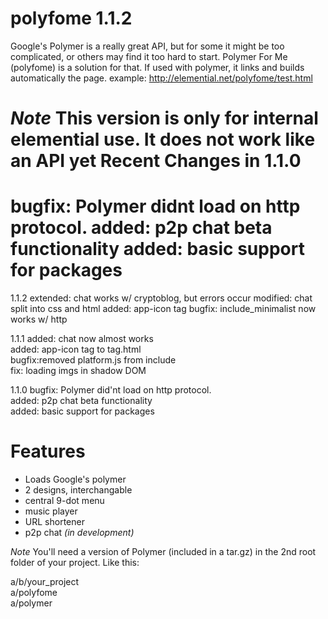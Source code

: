 polyfome 1.1.2
========
Google's Polymer is a really great API, but for some it might be too complicated, or others may find it too hard to start.
Polymer For Me (polyfome) is a solution for that. If used with polymer, it links and builds automatically the page.
example: http://elemential.net/polyfome/test.html

*Note* This version is only for internal elemential use. It does not work like an API yet
Recent Changes in 1.1.0
=

bugfix: Polymer didnt load on http protocol.
added: p2p chat beta functionality
added: basic support for packages
=======
1.1.2
extended: chat works w/ cryptoblog, but errors occur
modified: chat split into css and html
added: app-icon tag
bugfix: include_minimalist now works w/ http

1.1.1
added: chat now almost works  
added: app-icon tag to tag.html  
bugfix:removed platform.js from include  
fix: loading imgs in shadow DOM  

1.1.0
bugfix: Polymer did'nt load on http protocol.  
added: p2p chat beta functionality  
added: basic support for packages  


Features
========
+ Loads Google's polymer
+ 2 designs, interchangable
+ central 9-dot menu
+ music player
+ URL shortener
+ p2p chat *(in development)*

*Note* You'll need a version of Polymer (included in a tar.gz) in the 2nd root folder of your project. Like this:

>
a/b/your_project  
a/polyfome  
a/polymer  
